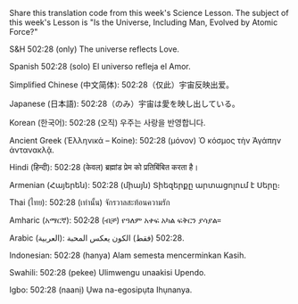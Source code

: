 Share this translation code from this week's Science Lesson. The subject of this week's Lesson is "Is the Universe, Including Man, Evolved by Atomic Force?"

S&H 502:28 (only) The universe reflects Love. 

Spanish 
502:28 (solo) El universo refleja el Amor.

Simplified Chinese (中文简体):
502:28（仅此）宇宙反映出爱。

Japanese (日本語):
502:28（のみ）宇宙は愛を映し出している。

Korean (한국어):
502:28 (오직) 우주는 사랑을 반영합니다.

Ancient Greek (Ἑλληνικά – Koine):
502:28 (μόνον) Ὁ κόσμος τὴν Ἀγάπην ἀντανακλᾷ.

Hindi (हिन्दी):
502:28 (केवल) ब्रह्मांड प्रेम को प्रतिबिंबित करता है।

Armenian (Հայերեն):
502:28 (միայն) Տիեզերքը արտացոլում է Սերը։

Thai (ไทย):
502:28 (เท่านั้น) จักรวาลสะท้อนความรัก

Amharic (አማርኛ):
502፡28 (ብቻ) የዓለም አቀፍ አካል ፍቅርን ያሳያል።

Arabic (العربية):
502:28 (فقط) الكون يعكس المحبة.

Indonesian:
502:28 (hanya) Alam semesta mencerminkan Kasih.

Swahili:
502:28 (pekee) Ulimwengu unaakisi Upendo.

Igbo:
502:28 (naanị) Ụwa na-egosipụta Ihụnanya.
